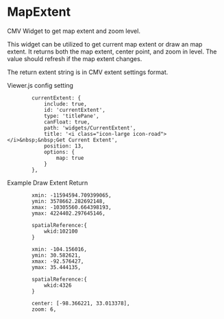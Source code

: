 # MapExtent
CMV Widget to get map extent and zoom level.

This widget can be utilized to get current map extent or draw an map extent. It returns both the map extent, center point, and zoom in level.
The value should refresh if the map extent changes.

The return extent string is in CMV extent settings format. 

Viewer.js config setting

            currentExtent: {
                include: true,
                id: 'currentExtent',
                type: 'titlePane',
                canFloat: true,
                path: 'widgets/CurrentExtent',
                title: '<i class="icon-large icon-road"></i>&nbsp;&nbsp;Get Current Extent',
                position: 13,
                options: {
                    map: true
                }
            },            


Example Draw Extent Return

            xmin: -11594594.709399065, 
            ymin: 3578662.282692148, 
            xmax: -10305560.664398193, 
            ymax: 4224402.297645146, 
            
            spatialReference:{ 
                wkid:102100 
            } 
            
            xmin: -104.156016, 
            ymin: 30.582621, 
            xmax: -92.576427, 
            ymax: 35.444135, 
            
            spatialReference:{ 
                wkid:4326 
            } 
            
            center: [-98.366221, 33.013378], 
            zoom: 6, 

